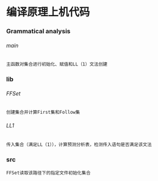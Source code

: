 # 编译原理上机代码
### Grammatical analysis
###### main
    主函数对集合进行初始化、赋值和LL（1）文法创建
### lib
###### FFSet
    创建集合并计算First集和Follow集
###### LL1
    传入集合（满足LL（1）），计算预测分析表，检测传入语句是否满足该文法
### src
    FFSet读取该路径下的指定文件初始化集合